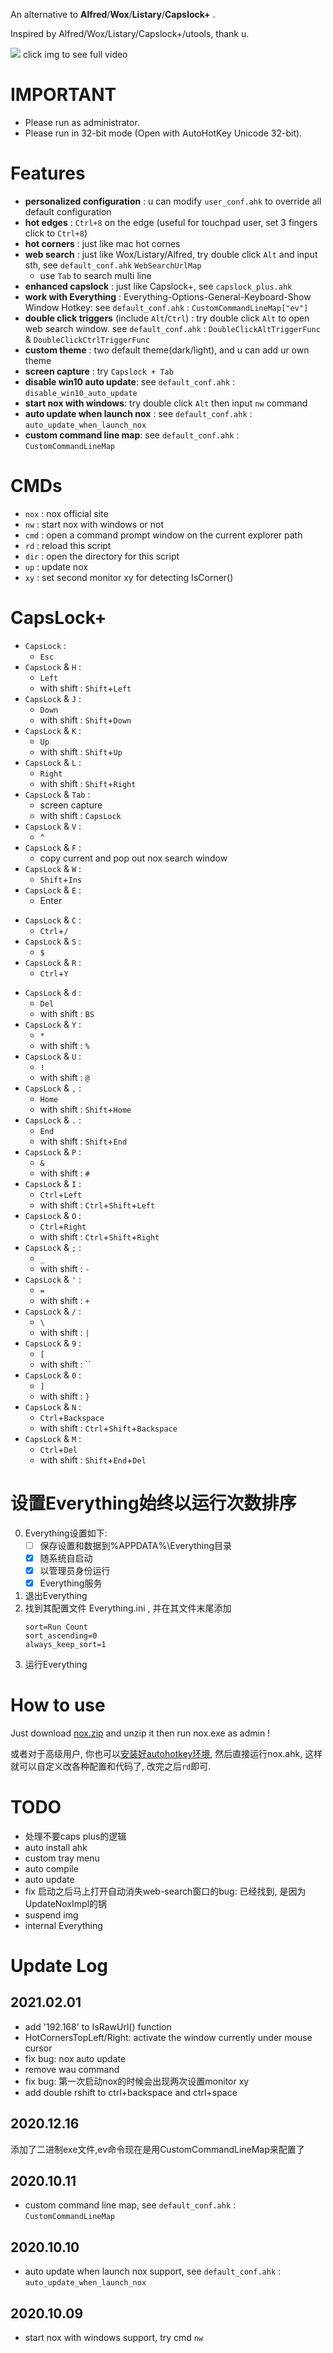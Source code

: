 An alternative to **Alfred**/**Wox**/**Listary**/**Capslock+** .

Inspired by Alfred/Wox/Listary/Capslock+/utools, thank u.

[![](https://github.com/no5ix/no5ix.github.io/blob/source/source/img/nox/web_search.gif)](https://hulinhong.com/2020/01/09/nox_readme/)
click img to see full video


# IMPORTANT
  
- Please run as administrator.
- Please run in 32-bit mode (Open with AutoHotKey Unicode 32-bit).


# Features

* **personalized configuration** : u can modify `user_conf.ahk` to override all default configuration
* **hot edges** : `Ctrl+8` on the edge (useful for touchpad user, set 3 fingers click to `Ctrl+8`)
* **hot corners** : just like mac hot cornes
* **web search** : just like Wox/Listary/Alfred, try double click `Alt` and input sth, see `default_conf.ahk` `WebSearchUrlMap`
    * use `Tab` to search multi line
* **enhanced capslock** : just like Capslock+, see `capslock_plus.ahk`
* **work with Everything** : Everything-Options-General-Keyboard-Show Window Hotkey: see `default_conf.ahk` : `CustomCommandLineMap["ev"]`
* **double click triggers** (include `Alt`/`Ctrl`) : try double click `Alt` to open web search window. see `default_conf.ahk` : `DoubleClickAltTriggerFunc` & `DoubleClickCtrlTriggerFunc`
* **custom theme** : two default theme(dark/light), and u can add ur own theme
* **screen capture** : try `Capslock + Tab`
* **disable win10 auto update**: see `default_conf.ahk` : `disable_win10_auto_update`
* **start nox with windows**: try double click `Alt` then input `nw` command
* **auto update when launch nox** : see `default_conf.ahk` : `auto_update_when_launch_nox`
* **custom command line map**:  see `default_conf.ahk` : `CustomCommandLineMap`
<!-- * **auto selection copy** : just like linux terminal -->
<!-- * **hot key to replace string** : copy this line (`my email is @@ “”  ‘’`) to address bar, then Capslock+Shift+F, now u know, see user_conf.ahk -->
<!-- * **game mode** : double Alt then input `game` -->


# CMDs

* `nox` : nox official site
* `nw` : start nox with windows or not
* `cmd` : open a command prompt window on the current explorer path 
* `rd` : reload this script
* `dir` : open the directory for this script
* `up` : update nox
* `xy` : set second monitor xy for detecting IsCorner()
<!-- * `wau` : turn on/off disable win10 auto update -->
<!-- * `ev` : run Everything -->
<!-- * `conf` : Edit user_conf -->
<!-- * `limit` : turn on/off limit mode -->


# CapsLock+

* `CapsLock` :
    *  `Esc`
* `CapsLock` & `H` :
	* `Left`
	* with shift : `Shift`+`Left`
* `CapsLock` & `J` :
	* `Down`
	* with shift : `Shift`+`Down`
* `CapsLock` & `K` :
	* `Up`
	* with shift : `Shift`+`Up`
* `CapsLock` & `L` :
	* `Right`
	* with shift : `Shift`+`Right`
* `CapsLock` & `Tab` :
    * screen capture
	* with shift : `CapsLock`
* `CapsLock` & `V` :
    * `^`
* `CapsLock` & `F` :
	* copy current and pop out nox search window
	<!-- * with shift : `Ctrl`+`Shift`+`F` -->
* `CapsLock` & `W` :
	* `Shift`+`Ins`
* `CapsLock` & `E` :
	* Enter
	<!-- * with shift : `Ctrl`+`/` -->
<!-- * `CapsLock` & `X` :
    *  `Ctrl`+` -->
* `CapsLock` & `C` :
	* `Ctrl`+`/`
	<!-- * with shift : `$` -->
* `CapsLock` & `S` :
	<!-- * `Ctrl`+`S` -->
	<!-- * with shift : `Ctrl`+`Shift`+`S` -->
	* `$`
* `CapsLock` & `R` :
	* `Ctrl`+`Y`
	<!-- * with shift : `Ctrl`+`Y` -->
<!-- * `CapsLock` & `Tab` :
	* `Shift`+`Ins`
	* with shift : `Ins` -->
* `CapsLock` & `d` :
	* `Del`
	* with shift : `BS`
* `CapsLock` & `Y` :
	* `*`
	* with shift : `%`
* `CapsLock` & `U` :
	* `!`
	* with shift : `@`
* `CapsLock` & `,` :
	* `Home`
	* with shift : `Shift`+`Home`
* `CapsLock` & `.` :
	* `End`
	* with shift : `Shift`+`End`
* `CapsLock` & `P` :
	* `&`
	* with shift : `#`
* `CapsLock` & `I` :
	* `Ctrl`+`Left`
	* with shift : `Ctrl`+`Shift`+`Left`
* `CapsLock` & `O` :
	* `Ctrl`+`Right`
	* with shift : `Ctrl`+`Shift`+`Right`
* `CapsLock` & `;` :
	* `_`
	* with shift : `-`
* `CapsLock` & `'` :
	* `=`
	* with shift : `+`
* `CapsLock` & `/` :
	* `\`
	* with shift : `|`
* `CapsLock` & `9` :
	* `[`
	* with shift : ``
* `CapsLock` & `0` :
	* `]`
	* with shift : `}`
* `CapsLock` & `N` :
	* `Ctrl`+`Backspace`
	* with shift : `Ctrl`+`Shift`+`Backspace`
* `CapsLock` & `M` :
	* `Ctrl`+`Del`
	* with shift : `Shift`+`End`+`Del`


# 设置Everything始终以运行次数排序

0. Everything设置如下:  
    * [ ] 保存设置和数据到%APPDATA%\Everything目录  
    * [x] 随系统自启动  
    * [x] 以管理员身份运行  
    * [x] Everything服务  
1. 退出Everything
2. 找到其配置文件 Everything.ini , 并在其文件末尾添加
    ```
    sort=Run Count
    sort_ascending=0
    always_keep_sort=1
    ```
3. 运行Everything


# How to use

Just download [<i class="fa fa-download fa-2x fa-fw"></i>nox.zip](https://github.com/no5ix/nox/releases) and unzip it then run nox.exe as admin !

或者对于高级用户, 你也可以[安装好autohotkey环境](https://www.autohotkey.com/), 然后直接运行nox.ahk, 这样就可以自定义改各种配置和代码了, 改完之后`rd`即可.


# TODO

<!-- - refractor HandleMouseOnEdges -->
<!-- - ini -->
<!-- - clipboard history -->
- 处理不要caps plus的逻辑
- auto install ahk
- custom tray menu
- auto compile
- auto update
- fix 启动之后马上打开自动消失web-search窗口的bug: 已经找到, 是因为UpdateNoxImpl的锅
- suspend img
- internal Everything


# Update Log

## 2021.02.01

- add '192.168' to IsRawUrl() function
- HotCornersTopLeft/Right: activate the window currently under mouse cursor
- fix bug: nox auto update
- remove wau command
- fix bug: 第一次启动nox的时候会出现两次设置monitor xy
- add double rshift to ctrl+backspace and ctrl+space

## 2020.12.16

添加了二进制exe文件,ev命令现在是用CustomCommandLineMap来配置了

## 2020.10.11

* custom command line map,  see `default_conf.ahk` : `CustomCommandLineMap`

## 2020.10.10

* auto update when launch nox support, see `default_conf.ahk` : `auto_update_when_launch_nox`

## 2020.10.09

* start nox with windows support, try cmd `nw`


<!-- # 设置开机以管理员权限启动

1. 对“A.exe”创建快捷方式, 然后将这个快捷方式改名为“A” (不用改名为A.lnk, 因为windows的快捷方式默认扩展名就是lnk)
2. 右键这个快捷方式-> 高级，勾选用管理员身份运行； 
3. 新建“A.bat”文件，将这个快捷方式的路径信息写入并保存，如：
```
@echo off
start C:\Users\b\Desktop\A.lnk
```
4. 因为直接运行 A.bat 会有个窗口一闪而过, 所以新建个 A.vbs 来运行这个bat来避免这个窗口
```
createobject("wscript.shell").run "D:\A.bat",0
```
5. 打开“运行”输入“shell:startup”然后回车，然后将“A.vbs”剪切到打开的目录中 -->